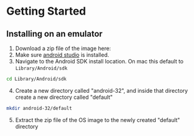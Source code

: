 # Getting Started

## Installing on an emulator 

1. Download a zip file of the image here: 
2. Make sure [android studio]() is installed.
3. Navigate to the Android SDK install location. On mac this default to ```Library/Android/sdk```
```bash 
cd Library/Android/sdk
```
4. Create a new directory called "android-32", and inside that directory create a new directory called "default"
```bash 
mkdir android-32/default
```
5. Extract the zip file of the OS image to the newly created "default" directory
